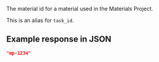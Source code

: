 The material id for a material used in the Materials Project.

This is an alias for `task_id`.

## Example response in JSON

```json
"mp-1234"
```
